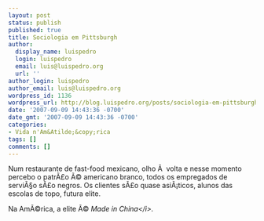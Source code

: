 ```yaml
---
layout: post
status: publish
published: true
title: Sociologia em Pittsburgh
author:
  display_name: luispedro
  login: luispedro
  email: luis@luispedro.org
  url: ''
author_login: luispedro
author_email: luis@luispedro.org
wordpress_id: 1136
wordpress_url: http://blog.luispedro.org/posts/sociologia-em-pittsburgh
date: '2007-09-09 14:43:36 -0700'
date_gmt: '2007-09-09 14:43:36 -0700'
categories:
- Vida n'Am&Atilde;&copy;rica
tags: []
comments: []
---
```

<p>Num restaurante de fast-food mexicano, olho &Atilde;&nbsp; volta e nesse momento percebo o patr&Atilde;&pound;o &Atilde;&copy; americano branco, todos os empregados de servi&Atilde;&sect;o s&Atilde;&pound;o negros. Os clientes s&Atilde;&pound;o quase asi&Atilde;&iexcl;ticos, alunos das escolas de topo, futura elite.</p>
<p>Na Am&Atilde;&copy;rica, a elite &Atilde;&copy; <i>Made in China<&#47;i>.</p>

